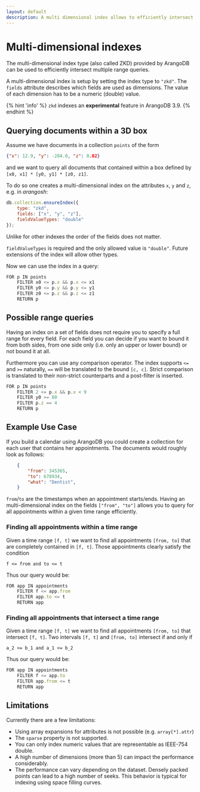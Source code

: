 ```yaml
---
layout: default
description: A multi dimensional index allows to efficiently intersect multiple range queries
---
```

# Multi-dimensional indexes

The multi-dimensional index type (also called ZKD) provided by ArangoDB can be
used to efficiently intersect multiple range queries.

A multi-dimensional index is setup by setting the index type to `"zkd"`.
The `fields` attribute describes which fields are used as dimensions.
The value of each dimension has to be a numeric (double) value.

{% hint 'info' %}
`zkd` indexes an **experimental** feature in ArangoDB 3.9.
{% endhint %}

## Querying documents within a 3D box

Assume we have documents in a collection `points` of the form

```json
{"x": 12.9, "y": -284.0, "z": 0.02}
```

and we want to query all documents that contained within a box defined by
`[x0, x1] * [y0, y1] * [z0, z1]`.

To do so one creates a multi-dimensional index on the attributes `x`, `y` and
`z`, e.g. in _arangosh_:

```js
db.collection.ensureIndex({
    type: "zkd",
    fields: ["x", "y", "z"],
    fieldValueTypes: "double"
});
```

Unlike for other indexes the order of the fields does not matter.

`fieldValueTypes` is required and the only allowed value is `"double"`.
Future extensions of the index will allow other types.

Now we can use the index in a query:

```js
FOR p IN points
    FILTER x0 <= p.x && p.x <= x1
    FILTER y0 <= p.y && p.y <= y1
    FILTER z0 <= p.z && p.z <= z1
    RETURN p
```

## Possible range queries

Having an index on a set of fields does not require you to specify a full range
for every field. For each field you can decide if you want to bound
it from both sides, from one side only (i.e. only an upper or lower bound)
or not bound it at all.

Furthermore you can use any comparison operator. The index supports `<=` and `>=`
naturally, `==` will be translated to the bound `[c, c]`. Strict comparison
is translated to their non-strict counterparts and a post-filter is inserted.

```js
FOR p IN points
    FILTER 2 <= p.x && p.x < 9
    FILTER y0 >= 80
    FILTER p.z == 4
    RETURN p
```

## Example Use Case

If you build a calendar using ArangoDB you could create a collection for each user
that contains her appointments. The documents would roughly look as follows:

```json
    {
        "from": 345365,
        "to": 678934,
        "what": "Dentist",
    }
```

`from`/`to` are the timestamps when an appointment starts/ends. Having an
multi-dimensional index on the fields `["from", "to"]` allows you to query
for all appointments within a given time range efficiently.

### Finding all appointments within a time range

Given a time range `[f, t]` we want to find all appointments `[from, to]` that
are completely contained in `[f, t]`. Those appointments clearly satisfy the
condition

```
f <= from and to <= t
```

Thus our query would be:

```js
FOR app IN appointments
    FILTER f <= app.from
    FILTER app.to <= t
    RETURN app
```

### Finding all appointments that intersect a time range

Given a time range `[f, t]` we want to find all appointments `[from, to]` that
intersect `[f, t]`. Two intervals `[f, t]` and `[from, to]` intersect if
and only if

```
a_2 <= b_1 and a_1 <= b_2
```

Thus our query would be:

```js
FOR app IN appointments
    FILTER f <= app.to
    FILTER app.from <= t
    RETURN app
```

## Limitations

Currently there are a few limitations:

- Using array expansions for attributes is not possible (e.g. `array[*].attr`)
- The `sparse` property is not supported.
- You can only index numeric values that are representable as IEEE-754 double.
- A high number of dimensions (more than 5) can impact the performance considerably.
- The performance can vary depending on the dataset. Densely packed points can
  lead to a high number of seeks. This behavior is typical for indexing using
  space filling curves.
